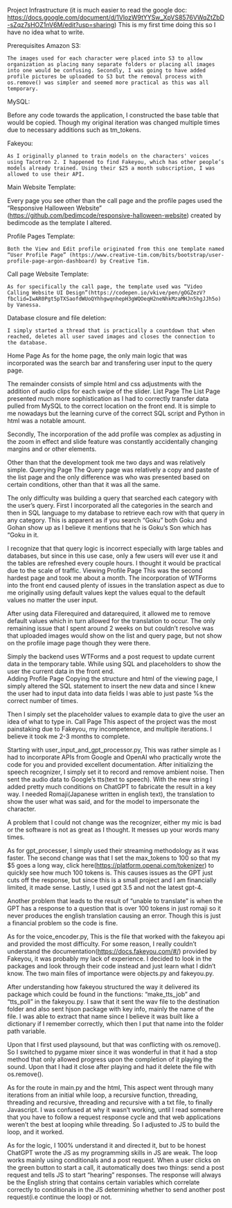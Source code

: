 Project Infrastructure  (it is much easier to read the google doc: https://docs.google.com/document/d/1VlozW9tYYSw_XpVS8576VWqZtZbD-sZqz7sHOZ1nV6M/edit?usp=sharing)
This is my first time doing this so I have no idea what to write. 

Prerequisites
Amazon S3: 

	The images used for each character were placed into S3 to allow organization as placing many separate folders or placing all images into one would be confusing. Secondly, I was going to have added profile pictures be uploaded to S3 but the removal process with os.remove() was simpler and seemed more practical as this was all temporary. 

MySQL: 

Before any code towards the application, I constructed the base table that would be copied. Though my original iteration was changed multiple times due to necessary additions such as tm_tokens. 

Fakeyou:

	As I originally planned to train models on the characters' voices using Tacotron 2. I happened to find Fakeyou, which has other people’s models already trained. Using their $25 a month subscription, I was allowed to use their API. 

Main Website Template:
	
Every page you see other than the call page and the profile pages used the “Responsive Halloween Website” (https://github.com/bedimcode/responsive-halloween-website) created by bedimcode as the template I altered. 

Profile Pages Template:

	Both the View and Edit profile originated from this one template named “User Profile Page” (https://www.creative-tim.com/bits/bootstrap/user-profile-page-argon-dashboard) by Creative Tim. 

Call page Website Template:

	As for specifically the call page, the template used was “Video Calling Website UI Design”(https://codepen.io/vkive/pen/gOGZezV?fbclid=IwAR0Pgt5pTXSaofdWUoQYhhgwqnhepH3gWQOeqH2neNhkMzaMHJn5hgJJh5o) by Vanessa. 

Database closure and file deletion:

	I simply started a thread that is practically a countdown that when reached, deletes all user saved images and closes the connection to the database.
Home Page
As for the home page, the only main logic that was incorporated was the search bar and transfering user input to the query page.

The remainder consists of simple html and css adjustments with the addition of audio clips for each swipe of the slider. 
List Page
The List Page presented much more sophistication as I had to correctly transfer data pulled from MySQL to the correct location on the front end. It is simple to me nowadays but the learning curve of the correct SQL script and Python in html was a notable amount.

Secondly, The incorporation of the add profile was complex as adjusting in the zoom in effect and slide feature was constantly accidentally changing margins and or other elements.

Other than that the development took me two days and was relatively simple.
Querying Page
The Query page was relatively a copy and paste of the list page and the only difference was who was presented based on certain conditions, other than that it was all the same.

The only difficulty was building a query that searched each category with the user’s query. First I incorporated all the categories in the search and then in SQL language to my database to retrieve each row with that query in any category. This is apparent as if you search “Goku” both Goku and Gohan show up as I believe it mentions that he is Goku’s Son which has “Goku in it. 

I recognize that that query logic is incorrect especially with large tables and databases, but since in this use case, only a few users will ever use it and the tables are refreshed every couple hours. I thought it would be practical due to the scale of traffic.
Viewing Profile Page
This was the second hardest page and took me about a month. The incorporation of WTForms into the front end caused plenty of issues in the translation aspect as due to me originally using default values kept the values equal to the default values no matter the user input. 

After using data Filerequired and datarequired, it allowed me to remove default values which in turn allowed for the translation to occur. The only remaining issue that I spent around 2 weeks on but couldn’t resolve was that uploaded images would show on the list and query page, but not show on the profile image page though they were there. 

Simply the backend uses WTForms and a post request to update current data in the temporary table. While using SQL and placeholders to show the user the current data in the front end. \
Adding Profile Page
Copying the structure and html of the viewing page, I simply altered the SQL statement to insert the new data and since I knew the user had to input data into data fields I was able to just paste %s the correct number of times. 

Then I simply set the placeholder values to example data to give the user an idea of what to type in.
Call Page
This aspect of the project was the most painstaking due to Fakeyou, my incompetence, and multiple iterations. I believe it took me 2-3 months to complete.

Starting with user_input_and_gpt_processor.py, This was rather simple as I had to incorporate APIs from Google and OpenAI who practically wrote the code for you and provided excellent documentation. After initializing the speech recognizer, I simply set it to record and remove ambient noise. Then sent the audio data to Google’s tts(text to speech). With the new string I added pretty much conditions on ChatGPT to fabricate the result in a key way. I needed Romaji(Japanese written in english text), the translation to show the user what was said, and for the model to impersonate the character.

A problem that I could not change was the recognizer, either my mic is bad or the software is not as great as I thought. It messes up your words many times.

As for gpt_processer, I simply used their streaming methodology as it was faster. The second change was that I set the max_tokens to 100 so that my $5 goes a long way, click here(https://platform.openai.com/tokenizer) to quickly see how much 100 tokens is. This causes issues as the GPT just cuts off the response, but since this is a small project and I am financially limited, it made sense. Lastly, I used gpt 3.5 and not the latest gpt-4.

Another problem that leads to the result of “unable to translate” is when the GPT has a response to a question that is over 100 tokens in just romaji so it never produces the english translation causing an error. Though this is just a financial problem so the code is fine. 

As for the voice_encoder.py, This is the file that worked with the fakeyou api and provided the most difficulty. For some reason, I really couldn’t understand the documentation(https://docs.fakeyou.com/#/) provided by Fakeyou, it was probably my lack of experience. I decided to look in the packages and look through their code instead and just learn what I didn’t know. The two main files of importance were objects.py and fakeyou.py.

After understanding how fakeyou structured the way it delivered its package which could be found in the functions: “make_tts_job” and “tts_poll” in the fakeyou.py. I saw that it sent the wav file to the destination folder and also sent hjson package with key info, mainly the name of the file. I was able to extract that name since I believe it was built like a dictionary if I remember correctly, which then I put that name into the folder path variable.

Upon that I first used playsound, but that was conflicting with os.remove(). So I switched to pygame mixer since it was wonderful in that it had a stop method that only allowed progress upon the completion of it playing the sound. Upon that I had it close after playing and had it delete the file with os.remove().

As for the route in main.py and the html, This aspect went through many iterations from an initial while loop, a recursive function, threading, threading and recursive, threading and recursive with a txt file, to finally Javascript. I was confused at why it wasn’t working, until I read somewhere that you have to follow a request response cycle and that web applications weren’t the best at looping while threading. So I adjusted to JS to build the loop, and it worked.

As for the logic, I 100% understand it and directed it, but to be honest ChatGPT wrote the JS as my programming skills in JS are weak. The loop works mainly using conditionals and a post request. When a user clicks on the green button to start a call, it automatically does two things: send a post request and tells JS to start “hearing” responses. The response will always be the English string that contains certain variables which correlate correctly to conditionals in the JS determining whether to send another post request(i.e continue the loop) or not. 
